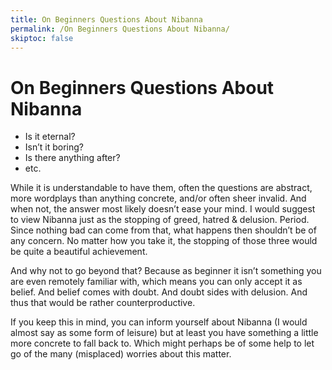 ```yaml
---
title: On Beginners Questions About Nibanna
permalink: /On Beginners Questions About Nibanna/
skiptoc: false
---
```


# On Beginners Questions About Nibanna

* Is it eternal?
* Isn’t it boring?
* Is there anything after?
* etc.

While it is understandable to have them, often the questions are abstract, more wordplays than anything concrete, and/or often sheer invalid. And when not, the answer most likely doesn’t ease your mind. I would suggest to view Nibanna just as the stopping of greed, hatred & delusion. Period. Since nothing bad can come from that, what happens then shouldn’t be of any concern. No matter how you take it, the stopping of those three would be quite a beautiful achievement.  

And why not to go beyond that? Because as beginner it isn’t something you are even remotely familiar with, which means you can only accept it as belief. And belief comes with doubt. And doubt sides with delusion. And thus that would be rather counterproductive.

If you keep this in mind, you can inform yourself about Nibanna (I would almost say as some form of leisure) but at least you have something a little more concrete to fall back to. Which might perhaps be of some help to let go of the many (misplaced) worries about this matter.
